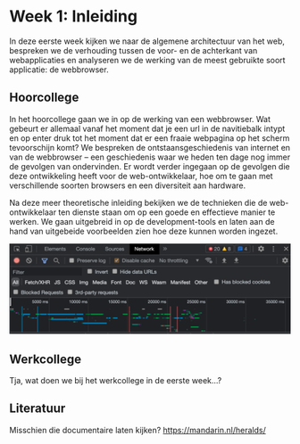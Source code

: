 # Week 1: Inleiding

In deze eerste week kijken we naar de algemene architectuur van het web, bespreken we de verhouding tussen de voor- en de achterkant van webapplicaties en analyseren we de werking van de meest gebruikte soort applicatie: de webbrowser.

## Hoorcollege

In het hoorcollege gaan we in op de werking van een webbrowser. Wat gebeurt er allemaal vanaf het moment dat je een url in de navitiebalk intypt en op enter druk tot het moment dat er een fraaie webpagina op het scherm tevoorschijn komt? We bespreken de ontstaansgeschiedenis van internet en van de webbrowser – een geschiedenis waar we heden ten dage nog immer de gevolgen van ondervinden. Er wordt verder ingegaan op de gevolgen die deze ontwikkeling heeft voor de web-ontwikkelaar, hoe om te gaan met verschillende soorten browsers en een diversiteit aan hardware.

Na deze meer theoretische inleiding bekijken we de technieken die de web-ontwikkelaar ten dienste staan om op een goede en effectieve manier te werken. We gaan uitgebreid in op de development-tools en laten aan de hand van uitgebeide voorbeelden zien hoe deze kunnen worden ingezet.

![De developer-tools in Google Chrome](../imgs/developer-tools.png)
 
## Werkcollege

Tja, wat doen we bij het werkcollege in de eerste week...?

## Literatuur

Misschien die documentaire laten kijken? 
https://mandarin.nl/heralds/

